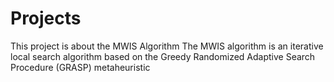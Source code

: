 # Projects
This project is about the MWIS Algorithm 
The MWIS algorithm is an iterative local search algorithm based on the Greedy Randomized Adaptive Search Procedure (GRASP) metaheuristic